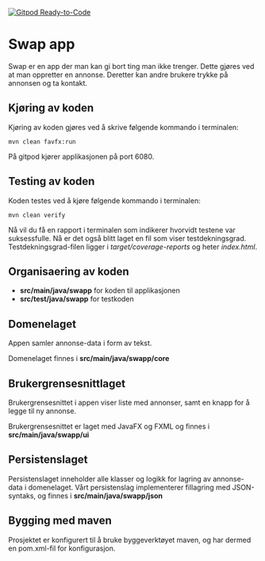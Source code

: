 [![Gitpod Ready-to-Code](https://img.shields.io/badge/Gitpod-Ready--to--Code-blue?logo=gitpod)](https://gitpod.idi.ntnu.no/#https://gitlab.stud.idi.ntnu.no/it1901/groups-2020/gr2065/gr2065) 

# Swap app 
 
Swap er en app der man kan gi bort ting man ikke trenger. Dette gjøres ved at man oppretter en annonse. Deretter kan andre brukere trykke på annonsen og ta kontakt. 

## Kjøring av koden

Kjøring av koden gjøres ved å skrive følgende kommando i terminalen:
```
mvn clean favfx:run
```
På gitpod kjører applikasjonen på port 6080.

## Testing av koden
Koden testes ved å kjøre følgende kommando i terminalen:
```
mvn clean verify
```
Nå vil du få en rapport i terminalen som indikerer hvorvidt testene var suksessfulle. Nå er det også blitt laget en fil som viser testdekningsgrad. Testdekningsgrad-filen ligger i *target/coverage-reports* og heter *index.html*.

## Organisaering av koden 
 
- **src/main/java/swapp** for koden til applikasjonen
- **src/test/java/swapp** for testkoden 
 
## Domenelaget 
Appen samler annonse-data i form av tekst. 

Domenelaget finnes i **src/main/java/swapp/core**
 
## Brukergrensesnittlaget 
Brukergrensesnittet i appen viser liste med annonser, samt en knapp for å legge til ny annonse. 

Brukergrensesnittet er laget med JavaFX og FXML og finnes i **src/main/java/swapp/ui**

## Persistenslaget 
Persistenslaget inneholder alle klasser og logikk for lagring av annonse-data i domenelaget. Vårt persistenslag implementerer fillagring med JSON-syntaks, og finnes i **src/main/java/swapp/json**

## Bygging med maven 
Prosjektet er konfigurert til å bruke byggeverktøyet maven, og har dermed en pom.xml-fil for konfigurasjon. 
